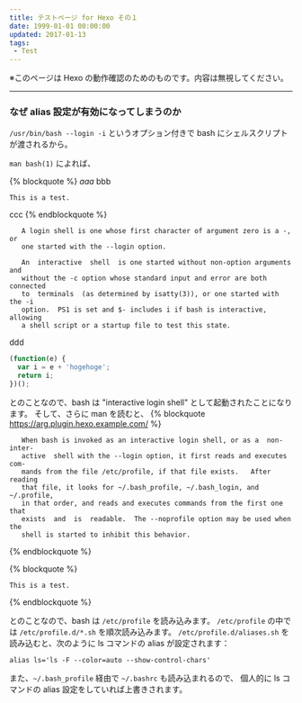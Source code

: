 ```yaml
---
title: テストページ for Hexo その１
date: 1999-01-01 00:00:00
updated: 2017-01-13
tags:
 - Test
---
```

※このページは Hexo の動作確認のためのものです。内容は無視してください。

---
### なぜ alias 設定が有効になってしまうのか

`/usr/bin/bash --login -i` というオプション付きで bash にシェルスクリプトが渡されるから。

`man bash(1)` によれば、

{% blockquote %}
_aaa_
bbb

```
This is a test.
```

ccc
{% endblockquote %}

```
   A login shell is one whose first character of argument zero is a -,  or
   one started with the --login option.

   An  interactive  shell  is one started without non-option arguments and
   without the -c option whose standard input and error are both connected
   to  terminals  (as determined by isatty(3)), or one started with the -i
   option.  PS1 is set and $- includes i if bash is interactive,  allowing
   a shell script or a startup file to test this state.
```
ddd
```javascript
(function(e) {
  var i = e + 'hogehoge';
  return i;
})();
```
とのことなので、bash は "interactive login shell" として起動されたことになります。
そして、さらに man を読むと、
{% blockquote https://arg.plugin.hexo.example.com/ %}
```
   When bash is invoked as an interactive login shell, or as a  non-inter‐
   active  shell with the --login option, it first reads and executes com‐
   mands from the file /etc/profile, if that file exists.   After  reading
   that file, it looks for ~/.bash_profile, ~/.bash_login, and ~/.profile,
   in that order, and reads and executes commands from the first one  that
   exists  and  is  readable.  The --noprofile option may be used when the
   shell is started to inhibit this behavior.
```
{% endblockquote %}


{% blockquote %}
```
This is a test.
```
{% endblockquote %}

とのことなので、bash は `/etc/profile` を読み込みます。
`/etc/profile` の中では `/etc/profile.d/*.sh` を順次読み込みます。
`/etc/profile.d/aliases.sh` を読み込むと、次のように ls コマンドの alias が設定されます：
```
alias ls='ls -F --color=auto --show-control-chars'
```
また、`~/.bash_profile` 経由で `~/.bashrc` も読み込まれるので、
個人的に ls コマンドの alias 設定をしていれば上書きされます。
